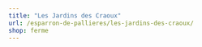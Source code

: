 ```yaml
---
title: "Les Jardins des Craoux"
url: /esparron-de-pallieres/les-jardins-des-craoux/
shop: ferme
---
```


